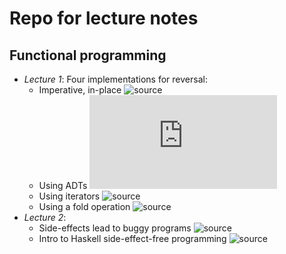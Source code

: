 # Repo for lecture notes

## Functional programming

* *Lecture 1*: Four implementations for reversal:
  * Imperative, in-place ![source](url)
  * Using ADTs ![source](https://github.com/pdmatei/pp2020/blob/master/L01/TDA.java)
  * Using iterators ![source](url)
  * Using a fold operation ![source](url)
* *Lecture 2*: 
  * Side-effects lead to buggy programs ![source](url)
  * Intro to Haskell side-effect-free programming ![source](url)
